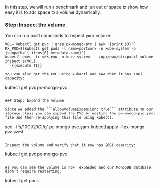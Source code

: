 In this step, we will run a benchmark and run out of space to show how easy it is to add space to a volume dynamically.

### Step: Inspect the volume

You can run pxctl commands to inspect your volume:
```
VOL=`kubectl get pvc | grep px-mongo-pvc | awk '{print $3}'`
PX_POD=$(kubectl get pods -l name=portworx -n kube-system -o jsonpath='{.items[0].metadata.name}')
kubectl exec -it $PX_POD -n kube-system -- /opt/pwx/bin/pxctl volume inspect ${VOL}
```{{execute T1}}

You can also get the PVC using kubectl and see that it has 10Gi capacity:
```
kubectl get pvc px-mongo-pvc
```{{execute T1}}

### Step: Expand the volume

Since we added the ```allowVolumeExpansion: true``` attribute to our storage class you can expand the PVC by editing the px-mongo-pvc.yaml file and then re-applying this file using kubectl.

```
sed -i 's/10Gi/20Gi/g' px-mongo-pvc.yaml
kubectl apply -f px-mongo-pvc.yaml
```{{execute T1}}

Inspect the volume and verify that it now has 20Gi capacity:
```
kubectl get pvc px-mongo-pvc
```{{execute T1}}

As you can see the volume is now  expanded and our MongoDB database didn't require restarting.
```
kubectl get pods
```{{execute T1}}

